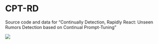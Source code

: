 # CPT-RD
Source code and data for “Continually Detection, Rapidly React: Unseen Rumors Detection based on Continual Prompt-Tuning”

![](https://s1.ax1x.com/2022/03/16/bzrDlq.png)
